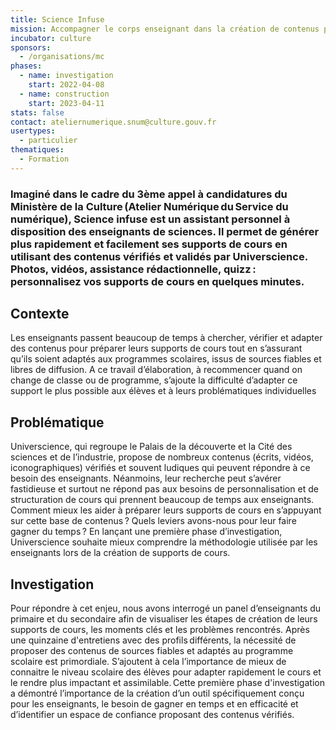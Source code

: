```yaml
---
title: Science Infuse
mission: Accompagner le corps enseignant dans la création de contenus pédagogiques scientifiques
incubator: culture
sponsors:
  - /organisations/mc
phases:
  - name: investigation
    start: 2022-04-08
  - name: construction
    start: 2023-04-11
stats: false
contact: ateliernumerique.snum@culture.gouv.fr
usertypes:
  - particulier
thematiques:
  - Formation
---
```

### Imaginé dans le cadre du 3ème appel à candidatures du Ministère de la Culture (Atelier Numérique du Service du numérique), Science infuse est un assistant personnel à disposition des enseignants de sciences. Il permet de générer plus rapidement et facilement ses supports de cours en utilisant des contenus vérifiés et validés par Universcience. Photos, vidéos, assistance rédactionnelle, quizz : personnalisez vos supports de cours en quelques minutes.

## Contexte

Les enseignants passent beaucoup de temps à chercher, vérifier et adapter des contenus pour préparer leurs supports de cours tout en s’assurant qu’ils soient adaptés aux programmes scolaires, issus de sources fiables et libres de diffusion. A ce travail d’élaboration, à recommencer quand on change de classe ou de programme, s’ajoute la difficulté d’adapter ce support le plus possible aux élèves et à leurs problématiques individuelles

## Problématique

Universcience, qui regroupe le Palais de la découverte et la Cité des sciences et de l’industrie, propose de nombreux contenus (écrits, vidéos, iconographiques) vérifiés et souvent ludiques qui peuvent répondre à ce besoin des enseignants. Néanmoins, leur recherche peut s’avérer fastidieuse et surtout ne répond pas aux besoins de personnalisation et de structuration de cours qui prennent beaucoup de temps aux enseignants. Comment mieux les aider à préparer leurs supports de cours en s’appuyant sur cette base de contenus ? Quels leviers avons-nous pour leur faire gagner du temps ? En lançant une première phase d’investigation, Universcience souhaite mieux comprendre la méthodologie utilisée par les enseignants lors de la création de supports de cours.

## Investigation 

Pour répondre à cet enjeu, nous avons interrogé un panel d’enseignants du primaire et du secondaire afin de visualiser les étapes de création de leurs supports de cours, les moments clés et les problèmes rencontrés. Après une quinzaine d'entretiens avec des profils différents, la nécessité de proposer des contenus de sources fiables et adaptés au programme scolaire est primordiale. S’ajoutent à cela l’importance de mieux de connaitre le niveau scolaire des élèves pour adapter rapidement le cours et le rendre plus impactant et assimilable. Cette première phase d'investigation a démontré l’importance de la création d’un outil spécifiquement conçu pour les enseignants, le besoin de gagner en temps et en efficacité et d’identifier un espace de confiance proposant des contenus vérifiés.
